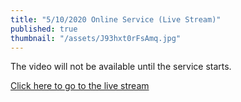 ```yaml
---
title: "5/10/2020 Online Service (Live Stream)"
published: true
thumbnail: "/assets/J93hxt0rFsAmq.jpg"
---
```

The video will not be available until the service starts.

<a href="https://www.youtube.com/watch?v=ifJ8rdV-nKI" download>Click here to go to the live stream</a>

